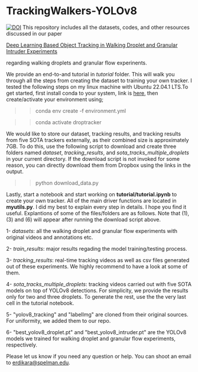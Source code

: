 # TrackingWalkers-YOLOv8
[![DOI](https://zenodo.org/badge/575661270.svg)](https://zenodo.org/badge/latestdoi/575661270)
This repository includes all the datasets, codes, and other resources discussed in our paper 

[Deep Learning Based Object Tracking in Walking Droplet and Granular Intruder Experiments](https://arxiv.org/abs/2302.05425) 

regarding walking droplets and granular flow experinents. 


We provide an end-to-and tutorial in *tutorial* folder. This will walk you through all the steps from creating the dataset to training your own tracker. I tested the following steps on my linux machine with Ubuntu 22.04.1 LTS.To get started, first install conda to your system, link is  [here](https://conda.io/projects/conda/en/latest/user-guide/install/index.html), then create/activate your environment using;


>> conda env create -f environment.yml


>> conda activate droptracker


We would like to store our dataset, tracking results, and tracking results from five SOTA trackers externally, as their combined size is approximately 7GB. To do this, use the following script to download and create three folders named *dataset*, *tracking_results*, and *sota_tracks_multiple_droplets* in your current directory. If the download script is not invoked for some reason, you can directly download them from Dropbox using the links in the output.


>> python download_data.py


Lastly, start a notebook and start working on **tutorial/tutorial.ipynb** to create your own tracker. All of the main driver functions are located in **myutils.py**. I did my best to explain every step in details. I hope you find it useful. Explantions of some of the files/folders are as follows. Note that (1),(3) and (6) will appear after running the download script above. 



1- *datasets*: all the walking droplet and granular flow experiments with original videos and annotations etc.


2- *train_results*: major results regading the model training/testing process. 


3- *tracking_results*:  real-time tracking videos as well as csv files generated out of these experiments. We highly recommend to have a look at some of them.


4- *sota_tracks_multiple_droplets*:  tracking videos carried out with five SOTA models on top of YOLOv8 detections. For simplicity, we provide the results only for two and three droplets. To generate the rest, use the the very last cell in the tutorial notebook. 

5- "yolov8_tracking" and "labelImg" are cloned from their original sources. For uniformity, we added them to our repo.


6- "best_yolov8_droplet.pt" and "best_yolov8_intruder.pt" are the YOLOv8 models we trained for walking droplet and granular flow experiments, respectively. 







Please let us know if you need any question or help. You can shoot an email to erdikara@spelman.edu.
